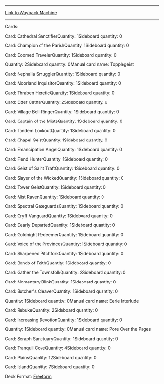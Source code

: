 
---
[Link to Wayback Machine](https://web.archive.org/web/20160222093607/http://magic.wizards.com/en/articles/decks/blessed-2016-02-19)

[_metadata_:generator]:- "Drupal 7 (http://drupal.org)"
[_metadata_:node]:- "987091"
[_metadata_:publish_date]:- "2016-02-19"
[_metadata_:source]:- "article"
[_metadata_:title]:- "Blessed"
[_metadata_:wayback_capture_timestamp]:- "2016-02-22 09:36:07"
[_metadata_:wayback_raw_url]:- "https://web.archive.org/web/20160222093607id_/http://magic.wizards.com/en/articles/decks/blessed-2016-02-19"
[_metadata_:wayback_url]:- "http://magic.wizards.com/en/articles/decks/blessed-2016-02-19"
---





Cards: 

Card: Cathedral SanctifierQuantity: 1Sideboard quantity: 0 



Card: Champion of the ParishQuantity: 1Sideboard quantity: 0 



Card: Doomed TravelerQuantity: 1Sideboard quantity: 0 



Quantity: 2Sideboard quantity: 0Manual card name: Topplegeist 



Card: Nephalia SmugglerQuantity: 1Sideboard quantity: 0 



Card: Moorland InquisitorQuantity: 1Sideboard quantity: 0 



Card: Thraben HereticQuantity: 1Sideboard quantity: 0 



Card: Elder CatharQuantity: 2Sideboard quantity: 0 



Card: Village Bell-RingerQuantity: 1Sideboard quantity: 0 



Card: Captain of the MistsQuantity: 1Sideboard quantity: 0 



Card: Tandem LookoutQuantity: 1Sideboard quantity: 0 



Card: Chapel GeistQuantity: 1Sideboard quantity: 0 



Card: Emancipation AngelQuantity: 1Sideboard quantity: 0 



Card: Fiend HunterQuantity: 1Sideboard quantity: 0 



Card: Geist of Saint TraftQuantity: 1Sideboard quantity: 0 



Card: Slayer of the WickedQuantity: 1Sideboard quantity: 0 



Card: Tower GeistQuantity: 1Sideboard quantity: 0 



Card: Mist RavenQuantity: 1Sideboard quantity: 0 



Card: Spectral GateguardsQuantity: 1Sideboard quantity: 0 



Card: Gryff VanguardQuantity: 1Sideboard quantity: 0 



Card: Dearly DepartedQuantity: 1Sideboard quantity: 0 



Card: Goldnight RedeemerQuantity: 1Sideboard quantity: 0 



Card: Voice of the ProvincesQuantity: 1Sideboard quantity: 0 



Card: Sharpened PitchforkQuantity: 1Sideboard quantity: 0 



Card: Bonds of FaithQuantity: 1Sideboard quantity: 0 



Card: Gather the TownsfolkQuantity: 2Sideboard quantity: 0 



Card: Momentary BlinkQuantity: 1Sideboard quantity: 0 



Card: Butcher's CleaverQuantity: 1Sideboard quantity: 0 



Quantity: 1Sideboard quantity: 0Manual card name: Eerie Interlude 



Card: RebukeQuantity: 2Sideboard quantity: 0 



Card: Increasing DevotionQuantity: 1Sideboard quantity: 0 



Quantity: 1Sideboard quantity: 0Manual card name: Pore Over the Pages 



Card: Seraph SanctuaryQuantity: 1Sideboard quantity: 0 



Card: Tranquil CoveQuantity: 4Sideboard quantity: 0 



Card: PlainsQuantity: 12Sideboard quantity: 0 



Card: IslandQuantity: 7Sideboard quantity: 0 

Deck Format: [Freeform](/en/deck-format/freeform)


 

 
